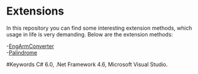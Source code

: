 # Extensions
In this repository you can find some interesting extension methods, which usage in life is very demanding.
Below are the extension methods:

-[EngArmConverter](https://github.com/LusineHovs/Extensions/tree/master/EngArmConverter)<br>
-[Palindrome](https://github.com/LusineHovs/Extensions/tree/master/Palindrome)<br>

#Keywords
C# 6.0, .Net Framework 4.6, Microsoft Visual Studio.

